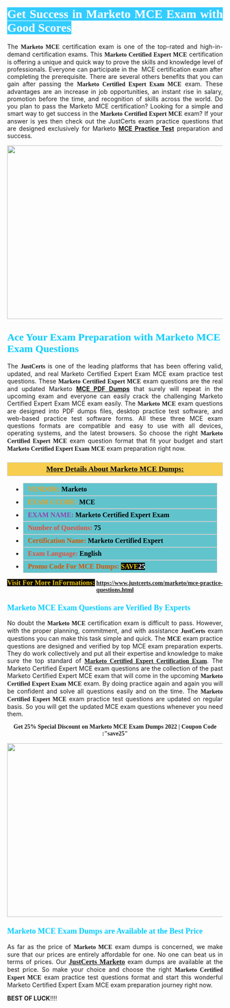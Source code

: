<h1 style="text-align: justify;"><span style="color:#ffffff;"><span style="font-family:Georgia,serif;"><strong><span style="background-color:#33ccff;">Get Success in Marketo MCE Exam with Good Scores</span></strong></span></span></h1>

<p style="text-align: justify;">The <strong><span style="font-family:Georgia,serif;">Marketo MCE</span></strong> certification exam is one of the top-rated and high-in-demand certification exams. This <span style="font-family:Georgia,serif;"><strong>Marketo Certified Expert MCE</strong></span> certification is offering a unique and quick way to prove the skills and knowledge level of professionals. Everyone can participate in the  MCE certification exam after completing the prerequisite. There are several others benefits that you can gain after passing the <span style="font-family:Georgia,serif;"><strong>Marketo Certified Expert Exam MCE</strong></span> exam. These advantages are an increase in job opportunities, an instant rise in salary, promotion before the time, and recognition of skills across the world. Do you plan to pass the Marketo MCE certification? Looking for a simple and smart way to get success in the <span style="font-family:Georgia,serif;"><strong>Marketo Certified Expert MCE</strong></span> exam? If your answer is yes then check out the JustCerts exam practice questions that are designed exclusively for Marketo <strong><a href="https://www.justcerts.com/marketo/mce-practice-questions.html">MCE Practice Test</a></strong> preparation and success.</p>

<p style="text-align: center;"><a href="https://www.justcerts.com/marketo/mce-practice-questions.html"><img alt="" src="https://i.imgur.com/JNYhfyb.jpg" style="width: 720px; height: 405px;" /></a></p>

<h2 style="margin-right:0in; margin-left:0in"><span style="color:#00ccff;"><span style="font-family:Georgia,serif;"><strong><span style="font-size:18pt">Ace Your Exam Preparation with Marketo MCE Exam Questions </span></strong></span></span></h2>

<p style="text-align: justify;">The <span style="font-size:14px;"><span style="font-family:Georgia,serif;"><strong>JustCerts</strong></span></span> is one of the leading platforms that has been offering valid, updated, and real Marketo Certified Expert Exam MCE exam practice test questions. These <span style="font-family:Georgia,serif;"><strong>Marketo Certified Expert MCE</strong></span> exam questions are the real and updated Marketo <strong><a href="https://www.justcerts.com/marketo/mce-practice-questions.html">MCE PDF Dumps</a></strong> that surely will repeat in the upcoming exam and everyone can easily crack the challenging Marketo Certified Expert Exam MCE exam easily. The <span style="font-family:Georgia,serif;"><strong>Marketo MCE</strong></span> exam questions are designed into PDF dumps files, desktop practice test software, and web-based practice test software forms. All these three MCE exam questions formats are compatible and easy to use with all devices, operating systems, and the latest browsers. So choose the right <span style="font-family:Georgia,serif;"><strong>Marketo Certified Expert MCE</strong></span> exam question format that fit your budget and start <span style="font-family:Georgia,serif;"><strong>Marketo Certified Expert Exam MCE</strong></span> exam preparation right now.</p>

<h3 style="background: #f7ce50; border: 1px solid rgb(204, 204, 204); padding: 5px 10px; text-align: center;"><span style="font-family:Georgia,serif;"><u><u><span style="color:#000000;"><span style="font-size:11pt"><span style="line-height:normal"><b><span style="font-size:13.0pt"><span cambria="">More Details About Marketo MCE Dumps:</span></span></b></span></span></span></u></u></span></h3>

<ul>
	<li style="margin:0cm 10pt">
	<div style="background:#61c4cd; border: 1px solid rgb(204, 204, 204); padding: 5px 10px; text-align: justify;"><span style="font-family:Georgia,serif;"><span style="font-size:11pt"><span style="line-height:normal"><b><span style="font-size:12.0pt"><span new="" roman="" times=""><span style="color:#f39c12;">VENDOR:</span> <span style="color:#000000;">Marketo</span></span></span></b></span></span></span></div>
	</li>
	<li style="margin:0cm 10pt">
	<div style="background: #61c4cd; border: 1px solid rgb(204, 204, 204); padding: 5px 10px; text-align: justify;"><span style="font-family:Georgia,serif;"><span style="font-size:11pt"><span style="line-height:normal"><b><span style="font-size:12.0pt"><span new="" roman="" times=""><span style="color:#f39c12;">EXAM CCODE:</span> <span style="color:#000000;">MCE</span></span></span></b></span></span></span></div>
	</li>
	<li style="margin:0cm 10pt">
	<div style="background: #61c4cd; border: 1px solid rgb(204, 204, 204); padding: 5px 10px; text-align: justify;"><span style="font-family:Georgia,serif;"><span style="font-size:11pt"><span style="line-height:normal"><b><span style="font-size:12.0pt"><span new="" roman="" times=""><span style="color:#8e44ad;">EXAM NAME:</span> <span style="color:#000000;">Marketo Certified Expert Exam</span></span></span></b></span></span></span></div>
	</li>
	<li style="margin:0cm 10pt">
	<div style="background: #61c4cd; border: 1px solid rgb(204, 204, 204); padding: 5px 10px;"><span style="font-family:Georgia,serif;"><span style="font-size:11pt"><span style="line-height:normal"><b><span style="font-size:12.0pt"><span new="" roman="" times=""><span style="color:#e74c3c;">Number of Questions:</span><span style="color:#000000;"><span style="color:#f1c40f;"> </span>75</span></span></span></b></span></span></span></div>
	</li>
	<li style="margin:0cm 10pt">
	<div style="background: #61c4cd; border: 1px solid rgb(204, 204, 204); padding: 5px 10px; text-align: justify;"><span style="font-family:Georgia,serif;"><span style="font-size:11pt"><span style="line-height:normal"><b><span style="font-size:12.0pt"><span new="" roman="" times=""><span style="color:#d35400;">Certification Name:</span><span style="color:#000000;"> Marketo Certified Expert</span></span></span></b></span></span></span></div>
	</li>
	<li style="margin:0cm 10pt">
	<div style="background: #61c4cd; border: 1px solid rgb(204, 204, 204); padding: 5px 10px; text-align: justify;"><span style="font-family:Georgia,serif;"><span style="font-size:11pt"><span style="line-height:normal"><b><span style="font-size:12.0pt"><span new="" roman="" times=""><span style="color:#e74c3c;">Exam Language:</span> <span style="color:#000000;">English</span></span></span></b></span></span></span></div>
	</li>
	<li style="margin:0cm 10pt">
	<div style="background: #61c4cd; border: 1px solid rgb(204, 204, 204); padding: 5px 10px;"><span style="font-family:Georgia,serif;"><span style="font-size:11pt"><span style="line-height:normal"><b><span style="font-size:12.0pt"><span new="" roman="" times=""><span style="color:#d35400;">Promo Code For MCE Dumps:</span><span style="color:#f1c40f;"> <span style="background-color:#000000;">SAVE</span></span><span style="color:#ffffff;"><span style="background-color:#000000;">25</span></span></span></span></b></span></span></span></div>
	</li>
</ul>

<p style="text-align: center;"><span style="font-family:Georgia,serif;"><strong><span style="font-size:16px;"><span style="color:#f1c40f;"><span style="background-color:#000000;">Visit For More InFormations:</span></span></span> <a href="https://www.justcerts.com/marketo/mce-practice-questions.html">https://www.justcerts.com/marketo/mce-practice-questions.html</a></strong></span></p>

<h3 style="margin-right:0in; margin-left:0in"><span style="color:#00ccff;"><span style="font-family:Georgia,serif;"><strong><span style="font-size:13.5pt">Marketo MCE Exam Questions are Verified By Experts </span></strong></span></span></h3>

<p style="text-align: justify;">No doubt the <span style="font-family:Georgia,serif;"><strong>Marketo MCE</strong></span> certification exam is difficult to pass. However, with the proper planning, commitment, and with assistance <span style="font-family:Georgia,serif;"><span style="font-size:14px;"><strong>JustCerts</strong></span></span> exam questions you can make this task simple and quick. The <span style="font-family:Georgia,serif;"><strong> MCE</strong></span> exam practice questions are designed and verified by top MCE exam preparation experts. They do work collectively and put all their expertise and knowledge to make sure the top standard of <a href="https://www.justcerts.com/marketo/marketo-certified-expert-certification-exams.html"><span style="font-family:Georgia,serif;"><strong>Marketo Certified Expert Certification Exam</strong></span></a>. The Marketo Certified Expert MCE exam questions are the collection of the past Marketo Certified Expert MCE exam that will come in the upcoming <span style="font-family:Georgia,serif;"><strong>Marketo Certified Expert Exam MCE</strong></span> exam. By doing practice again and again you will be confident and solve all questions easily and on the time. The <span style="font-family:Georgia,serif;"><strong>Marketo Certified Expert MCE</strong></span> exam practice test questions are updated on regular basis. So you will get the updated MCE exam questions whenever you need them.</p>

<p style="text-align: center;"><span style="font-size:14px;"><span style="font-family:Georgia,serif;"><strong>Get 25% Special Discount on Marketo MCE Exam Dumps 2022 | Coupon Code :"save25"</strong></span></span></p>

<p style="text-align: center;"><a href="https://www.justcerts.com/marketo/mce-practice-questions.html"><img alt="" src="https://i.imgur.com/FssxWlc.jpg" style="width: 720px; height: 405px;" /></a></p>

<h3 style="margin-right:0in; margin-left:0in"><span style="color:#00ccff;"><span style="font-family:Georgia,serif;"><strong><span style="font-size:13.5pt">Marketo MCE Exam Dumps are Available at the Best Price </span></strong></span></span></h3>

<p style="text-align: justify;">As far as the price of <span style="font-family:Georgia,serif;"><strong>Marketo MCE</strong></span> exam dumps is concerned, we make sure that our prices are entirely affordable for one. No one can beat us in terms of prices. Our <a href="https://www.justcerts.com/marketo-certification-exams.html"><span style="font-family:Georgia,serif;"><strong><span style="font-size:16px;">JustCerts Marketo</span></strong></span></a> exam dumps are available at the best price. So make your choice and choose the right <span style="font-family:Georgia,serif;"><strong>Marketo Certified Expert MCE</strong></span> exam practice test questions format and start this wonderful Marketo Certified Expert Exam MCE exam preparation journey right now. </p>

<p><span style="font-size:14px;"><strong>BEST OF LUCK</strong>!!!!</span></p>
